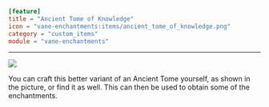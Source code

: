 ```toml
[feature]
title = "Ancient Tome of Knowledge"
icon = "vane-enchantments:items/ancient_tome_of_knowledge.png"
category = "custom_items"
module = "vane-enchantments"
```
---
![](images/ancient_tome_of_knowledge.png)

You can craft this better variant of an Ancient Tome yourself, as shown in the picture, or find it as well. This can then be used to obtain some of the enchantments.
